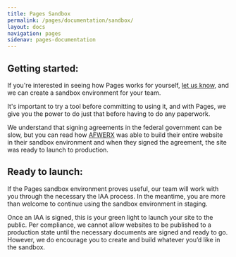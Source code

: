 ```yaml
---
title: Pages Sandbox
permalink: /pages/documentation/sandbox/
layout: docs
navigation: pages
sidenav: pages-documentation
---
```


## Getting started:

If you're interested in seeing how Pages works for yourself, [let us know]({{site.baseurl}}/contact/), and we can create a sandbox environment for your team.

It's important to try a tool before committing to using it, and with Pages, we give you the power to do just that before having to do any paperwork.

We understand that signing agreements in the federal government can be slow, but you can read how [AFWERX]({{site.baseurl}}/assets/documents/AFWERX-case-study.pdf) was able to build their entire website in their sandbox environment and when they signed the agreement, the site was ready to launch to production.

## Ready to launch:

If the Pages sandbox environment proves useful, our team will work with you through the necessary the IAA process. In the meantime, you are more than welcome to continue using the sandbox environment in staging. 

Once an IAA is signed, this is your green light to launch your site to the public. Per compliance, we cannot allow websites to be published to a production state until the necessary documents are signed and ready to go. However, we do encourage you to create and build whatever you’d like in the sandbox.
